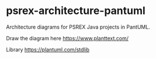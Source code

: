 # psrex-architecture-pantuml
Architecture diagrams for PSREX Java projects in PantUML.

Draw the diagram here
https://www.planttext.com/

Library
https://plantuml.com/stdlib
